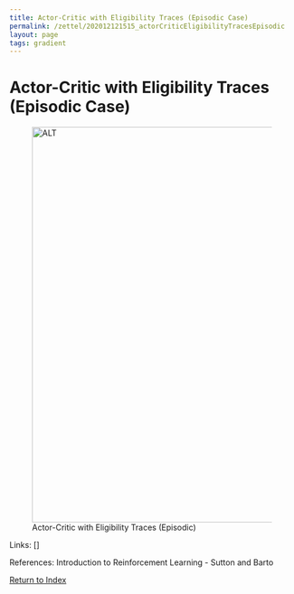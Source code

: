 ```yaml
---
title: Actor-Critic with Eligibility Traces (Episodic Case)
permalink: /zettel/202012121515_actorCriticEligibilityTracesEpisodic
layout: page
tags: gradient
---
```

# Actor-Critic with Eligibility Traces (Episodic Case)

<figure>
  <img src="/zettel/Images/ReinforcementLearning/ActorCriticEligibilityTracesPi.png"
     alt="ALT"
     class="centerImage"
     style="width: 700px;" />
  <figcaption> Actor-Critic with Eligibility Traces (Episodic) </figcaption>     
</figure>

Links: []

References: Introduction to Reinforcement Learning - Sutton and Barto

[Return to Index](index)